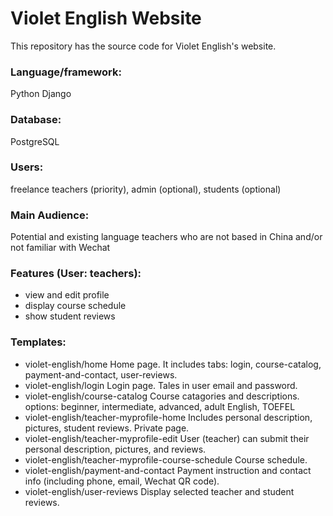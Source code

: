 # Violet English Website
This repository has the source code for Violet English's website.

### Language/framework: 
Python Django

### Database: 
PostgreSQL

### Users: 
freelance teachers (priority), admin (optional), students (optional)

### Main Audience:
Potential and existing language teachers who are not based in China and/or not familiar with Wechat

### Features (User: teachers):
* view and edit profile
* display course schedule
* show student reviews

### Templates:
* violet-english/home
  Home page. It includes tabs: login, course-catalog, payment-and-contact, user-reviews. 
* violet-english/login
  Login page. Tales in user email and password. 
* violet-english/course-catalog
  Course catagories and descriptions. 
  options: beginner, intermediate, advanced, adult English, TOEFEL
* violet-english/teacher-myprofile-home
  Includes personal description, pictures, student reviews. Private page.
* violet-english/teacher-myprofile-edit
  User (teacher) can submit their personal description, pictures, and reviews.
* violet-english/teacher-myprofile-course-schedule
  Course schedule.
* violet-english/payment-and-contact
  Payment instruction and contact info (including phone, email, Wechat QR code).
* violet-english/user-reviews
  Display selected teacher and student reviews.
